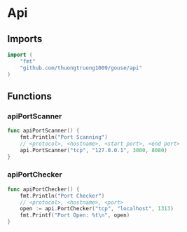 # Api

## Imports

```go
import (
	"fmt"	"github.com/thuongtruong1009/gouse/api")
```
## Functions


### apiPortScanner

```go
func apiPortScanner() {
	fmt.Println("Port Scanning")
	// <protocol>, <hostname>, <start port>, <end port>
	api.PortScanner("tcp", "127.0.0.1", 3000, 8080)
}```

### apiPortChecker

```go
func apiPortChecker() {
	fmt.Println("Port Checker")
	// <protocol>, <hostname>, <port>
	open := api.PortChecker("tcp", "localhost", 1313)
	fmt.Printf("Port Open: %t\n", open)
}```
